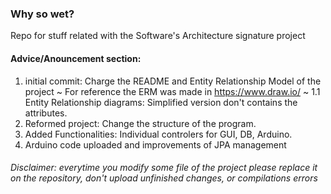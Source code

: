 ### Why so wet?
Repo for stuff related with the Software's Architecture signature project

#### Advice/Anouncement section:
  1. initial commit: Charge the README and Entity Relationship Model of the project ~ For reference the ERM was made in https://www.draw.io/ ~
    1.1 Entity Relationship diagrams: Simplified version don't contains the attributes.
  2. Reformed project: Change the structure of the program.
  3. Added Functionalities: Individual controlers for GUI, DB, Arduino.
  4. Arduino code uploaded and improvements of JPA management

###### Disclaimer: everytime you modify some file of the project please replace it on the repository, don't upload unfinished changes, or compilations errors

